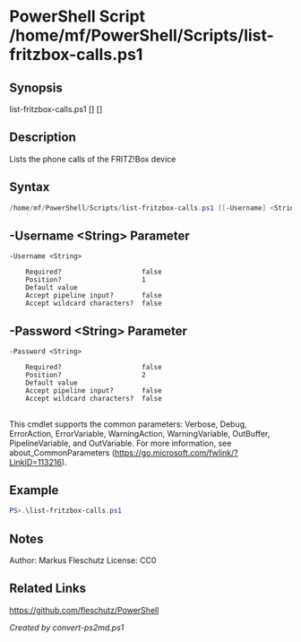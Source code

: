 # PowerShell Script /home/mf/PowerShell/Scripts/list-fritzbox-calls.ps1

## Synopsis
list-fritzbox-calls.ps1 [<username>] [<password>]

## Description
Lists the phone calls of the FRITZ!Box device

## Syntax
```powershell
/home/mf/PowerShell/Scripts/list-fritzbox-calls.ps1 [[-Username] <String>] [[-Password] <String>] [<CommonParameters>]
```

## -Username &lt;String&gt; Parameter

```
-Username <String>
    
    Required?                    false
    Position?                    1
    Default value                
    Accept pipeline input?       false
    Accept wildcard characters?  false
```

## -Password &lt;String&gt; Parameter

```
-Password <String>
    
    Required?                    false
    Position?                    2
    Default value                
    Accept pipeline input?       false
    Accept wildcard characters?  false
```
## <CommonParameters>
This cmdlet supports the common parameters: Verbose, Debug, ErrorAction, ErrorVariable, WarningAction, WarningVariable, OutBuffer, PipelineVariable, and OutVariable. For more information, see about_CommonParameters (https://go.microsoft.com/fwlink/?LinkID=113216).

## Example
```powershell
PS>.\list-fritzbox-calls.ps1
```


## Notes
Author:  Markus Fleschutz
License: CC0

## Related Links
https://github.com/fleschutz/PowerShell

*Created by convert-ps2md.ps1*

